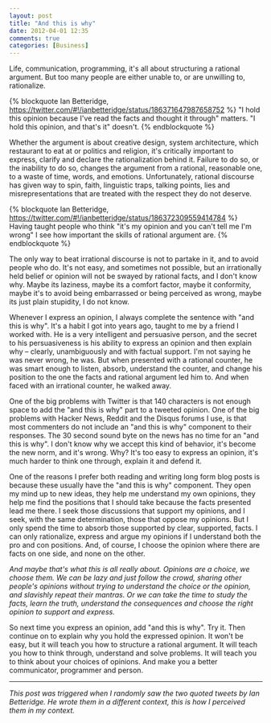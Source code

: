```yaml
---
layout: post
title: "And this is why"
date: 2012-04-01 12:35
comments: true
categories: [Business]
---
```


Life, communication, programming, it's all about structuring a rational argument. But too many people are either unable to, or are unwilling to, rationalize.

{% blockquote Ian Betteridge, https://twitter.com/#!/ianbetteridge/status/186371647987658752 %}
"I hold this opinion because I've read the facts and thought it through" matters. "I hold this opinion, and that's it" doesn't.
{% endblockquote %}

Whether the argument is about creative design, system architecture, which restaurant to eat at or politics and religion, it's critically important to express, clarify and declare the rationalization behind it. Failure to do so, or the inability to do so, changes the argument from a rational, reasonable one, to a waste of time, words, and emotions. Unfortunately, rational discourse has given way to spin, faith, linguistic traps, talking points, lies and misrepresentations that are treated with the respect they do not deserve.

{% blockquote Ian Betteridge, https://twitter.com/#!/ianbetteridge/status/186372309559414784 %}
Having taught people who think "it's my opinion and you can't tell me I'm wrong" I see how important the skills of rational argument are.
{% endblockquote %}

The only way to beat irrational discourse is not to partake in it, and to avoid people who do. It's not easy, and sometimes not possible, but an irrationally held belief or opinion will not be swayed by rational facts, and I don't know why. Maybe its laziness, maybe its a comfort factor, maybe it conformity, maybe it's to avoid being embarrassed or being perceived as wrong, maybe its just plain stupidity, I do not know.

Whenever I express an opinion, I always complete the sentence with "and this is why". It's a habit I got into years ago, taught to me by a friend I worked with. He is a very intelligent and persuasive person, and the secret to his persuasiveness is his ability to express an opinion and then explain why – clearly, unambiguously and with factual support. I'm not saying he was never wrong, he was. But when presented with a rational counter, he was smart enough to listen, absorb, understand the counter, and change his position to the one the facts and rational argument led him to. And when faced with an irrational counter, he walked away.

One of the big problems with Twitter is that 140 characters is not enough space to add the "and this is why" part to a tweeted opinion.  One of the big problems with Hacker News, Reddit and the Disqus forums I use, is that most commenters do not include an "and this is why" component to their responses. The 30 second sound byte on the news has no time for an "and this is why". I don't know why we accept this kind of behavior, it's become the new norm, and it's wrong. Why? It's too easy to express an opinion, it's much harder to think one through, explain it and defend it.

One of the reasons I prefer both reading and writing long form blog posts is because these usually have the "and this is why" component. They open my mind up to new ideas, they help me understand my own opinions, they help me find the positions that I should take because the facts presented lead me there. I seek those discussions that support my opinions, and I seek, with the same determination, those that oppose my opinions. But I only spend the time to absorb those supported by clear, supported, facts. I can only rationalize, express and argue my opinions if I understand both the pro and con positions. And, of course, I choose the opinion where there are facts on one side, and none on the other.

*And maybe that's what this is all really about. Opinions are a choice, we choose them. We can be lazy and just follow the crowd, sharing other people's opinions without trying to understand the choice or the opinion, and slavishly repeat their mantras. Or we can take the time to study the facts, learn the truth, understand the consequences and choose the right opinion to support and express.*

So next time you express an opinion, add "and this is why". Try it. Then continue on to explain why you hold the expressed opinion. It won't be easy, but it will teach you how to structure a rational argument. It will teach you how to think through, understand and solve problems. It will teach you to think about your choices of opinions. And make you a better communicator, programmer and person.

---

*This post was triggered when I randomly saw the two quoted tweets by Ian Betteridge. He wrote them in a different context, this is how I perceived them in my context.*
